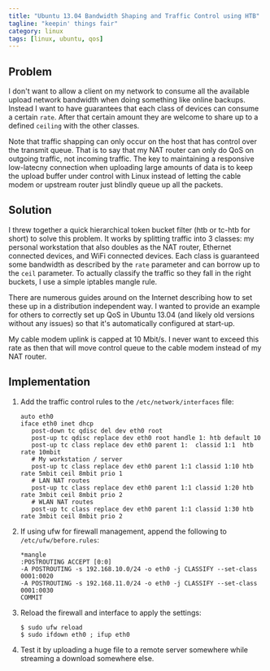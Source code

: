 ```yaml
---
title: "Ubuntu 13.04 Bandwidth Shaping and Traffic Control using HTB"
tagline: "keepin' things fair"
category: linux
tags: [linux, ubuntu, qos]
---
```


Problem
-------

I don't want to allow a client on my network to consume all the available upload network bandwidth when doing something like online backups.  Instead I want to have guarantees that each class of devices can consume a certain <code>rate</code>.  After that certain amount they are welcome to share up to a defined <code>ceiling</code> with the other classes.

Note that traffic shapping can only occur on the host that has control over the transmit queue.  That is to say that my NAT router can only do QoS on outgoing traffic, not incoming traffic.  The key to maintaining a responsive low-latecny connection when uploading large amounts of data is to keep the upload buffer under control with Linux instead of letting the cable modem or upstream router just blindly queue up all the packets.


Solution
--------

I threw together a quick hierarchical token bucket filter (htb or tc-htb for short) to solve this problem.  It works by splitting traffic into 3 classes: my personal workstation that also doubles as the NAT router, Ethernet connected devices, and WiFi connected devices.  Each class is guaranteed some bandwidth as described by the <code>rate</code> parameter and can borrow up to the <code>ceil</code> parameter.  To actually classify the traffic so they fall in the right buckets, I use a simple iptables mangle rule.

There are numerous guides around on the Internet describing how to set these up in a distribution independent way.  I wanted to provide an example for others to correctly set up QoS in Ubuntu 13.04 (and likely old versions without any issues) so that it's automatically configured at start-up.

My cable modem uplink is capped at 10 Mbit/s.  I never want to exceed this rate as then that will move control queue to the cable modem instead of my NAT router.


Implementation
--------------

1. Add the traffic control rules to the <code>/etc/network/interfaces</code> file:

       auto eth0
       iface eth0 inet dhcp
          post-down tc qdisc del dev eth0 root
          post-up tc qdisc replace dev eth0 root handle 1: htb default 10
          post-up tc class replace dev eth0 parent 1:  classid 1:1  htb rate 10mbit
          # My workstation / server
          post-up tc class replace dev eth0 parent 1:1 classid 1:10 htb rate 5mbit ceil 8mbit prio 1
          # LAN NAT routes
          post-up tc class replace dev eth0 parent 1:1 classid 1:20 htb rate 3mbit ceil 8mbit prio 2
          # WLAN NAT routes
          post-up tc class replace dev eth0 parent 1:1 classid 1:30 htb rate 3mbit ceil 8mbit prio 2

2. If using ufw for firewall management, append the following to <code>/etc/ufw/before.rules</code>:

       *mangle
       :POSTROUTING ACCEPT [0:0]
       -A POSTROUTING -s 192.168.10.0/24 -o eth0 -j CLASSIFY --set-class 0001:0020
       -A POSTROUTING -s 192.168.11.0/24 -o eth0 -j CLASSIFY --set-class 0001:0030
       COMMIT

3. Reload the firewall and interface to apply the settings:

       $ sudo ufw reload
       $ sudo ifdown eth0 ; ifup eth0

4. Test it by uploading a huge file to a remote server somewhere while streaming a download somewhere else.
